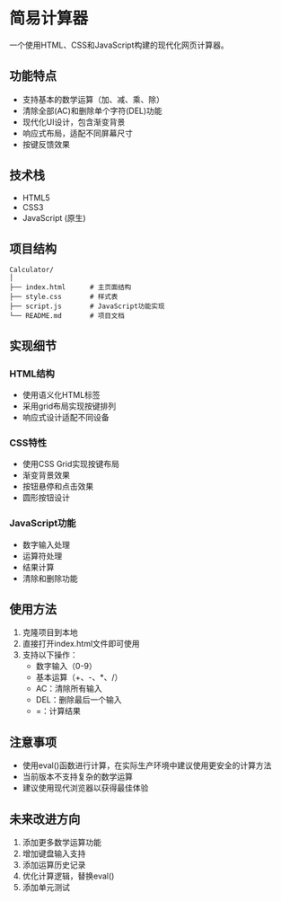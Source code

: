 # 简易计算器

一个使用HTML、CSS和JavaScript构建的现代化网页计算器。

## 功能特点

- 支持基本的数学运算（加、减、乘、除）
- 清除全部(AC)和删除单个字符(DEL)功能
- 现代化UI设计，包含渐变背景
- 响应式布局，适配不同屏幕尺寸
- 按键反馈效果

## 技术栈

- HTML5
- CSS3
- JavaScript (原生)

## 项目结构

```plaintext
Calculator/
│
├── index.html      # 主页面结构
├── style.css       # 样式表
├── script.js       # JavaScript功能实现
└── README.md       # 项目文档
```

## 实现细节

### HTML结构
- 使用语义化HTML标签
- 采用grid布局实现按键排列
- 响应式设计适配不同设备

### CSS特性
- 使用CSS Grid实现按键布局
- 渐变背景效果
- 按钮悬停和点击效果
- 圆形按钮设计

### JavaScript功能
- 数字输入处理
- 运算符处理
- 结果计算
- 清除和删除功能

## 使用方法

1. 克隆项目到本地
2. 直接打开index.html文件即可使用
3. 支持以下操作：
   - 数字输入（0-9）
   - 基本运算（+、-、*、/）
   - AC：清除所有输入
   - DEL：删除最后一个输入
   - =：计算结果

## 注意事项

- 使用eval()函数进行计算，在实际生产环境中建议使用更安全的计算方法
- 当前版本不支持复杂的数学运算
- 建议使用现代浏览器以获得最佳体验

## 未来改进方向

1. 添加更多数学运算功能
2. 增加键盘输入支持
3. 添加运算历史记录
4. 优化计算逻辑，替换eval()
5. 添加单元测试
